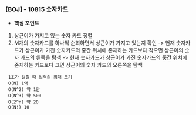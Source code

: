### [BOJ] - 10815 숫자카드

- **핵심 포인트** 
1. 상근이가 가지고 있는 숫자 카드 정렬
2. M개의 숫자카드를 하나씩 순회하면서 상근이가 가지고 있는지 확인 
-> 현재 숫자카드가 상근이가 가진 숫자카드의 중간 위치에 존재하는 카드보다 작으면 상근이의 숫자 카드의 왼쪽을 탐색 
-> 현재 숫자카드가 상근이가 가진 숫자카드의 중간 위치에 존재하는 카드보다 크면 상근이의 숫자 카드의 오른쪽을 탐색 

~~~
 1초가 걸릴 때 입력의 최대 크기
 O(N) 1억
 O(N^2) 약 1만
 O(N^3) 약 500
 O(2^n) 약 20
 O(N!) 10
~~~